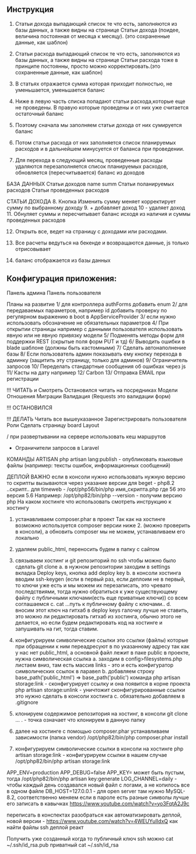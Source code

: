 ## Инструкция
1. Статьи дохода выпадающий список те что есть, заполняются из базы данных, а также видны на странице Статьи дохода 
(поидее, величина постоянная от месяца к месяцу). (это сохраненные данные, как шаблон)
2. Статьи расхода выпадающий список те что есть, заполняются из базы данных, а также видны на странице Статьи расхода
тоже в принципе постоянны, просто можно корректировать.(это сохраненные данные, как шаблон)
3. В статьях отражается сумма которая приходит полностью, не уменьшается, уменьшается баланс

4. Ниже в левую часть списка попадают статьи расхода,которые еще не проведены.
В правую которые проведены и от них уже считается остаточный баланс

5. Поэтому сначала мы заполняем статьи дохода от них сумируется баланс
6. Потом статьи расхода от них заполняется список планируемых расходов и в дальнейшем минусуется от баланса при проведении.

7. Для перехода в следующий месяц, проведенные расходы удаляются перезаполняется список планируемых расходов, обновляется (пересчитывается) баланс из доходов

БАЗА ДАННЫХ
Статьи доходов name summ
Статьи поланируемых расходов
Статьи проведенных расходов

СТАТЬИ ДОХОДА
8. Кнопка Изменить сумму меняет корректирует сумму по выбранному доходу
9. + добавляет доход
10 - удаляет доход
11. Обнуляет суммы и пересчитывает баланс исходя из наличия и суммы проведенных расходов

12. Открыть все, ведет на страницу с доходами или расходами.

13. Все расчеты ведуться на бекенде и возвращаются данные, js только отрисовывает

14. баланс отображается из базы данных

## Конфигурация приложения:
Панель админа
Панель пользователя

Планы на развитие
1/      для контроллера authForms добавить enum
2/ для передаваемых параметров, например id добавить проверку по регулярном выражению в boot в AppServiceProvider
3/ если нужно использовать обозначение не обязательных параметров
4/ При открытии страницы например с данными пользователя использовать явную или не явную привязку модели
5/ Подменять методы форм для поддержки REST (скрытые поля форм PUT и тд)
6/       Выводить ошибки в blade шаблоне (должны быть кастомными)
7/       Сделать автонаполнение базы
8/ Если пользователь админ показывать ему кнопку перехода в админку (защитить эту страницу, только для админов)
9/ Ограничитель запросов
10/ Переделать стандартные сообщения об ошибках через js
11/ Касты на дату например 
12/ Carbon
13/ Отправка EMAIL при регистрации

!!! ЧИТАТЬ и Смотреть
Остановился читать на посредниках
Модели
Отношения
Миграции 
Валидация (Requests это валидации форм)


!!! ОСТАНОВИЛСЯ


!!! ДЕЛАТЬ
Читать все вышеуказанное
Зарегистрировать пользователя
Роли
Сделать страницу board
Layout



/ при развертывании на сервере использовать кеш маршрутов

- Ограничители запросов в Laravel


КОМАНДЫ ARTISAN
php artisan lang:publish - опубликовать языковые файлы (например: тексты ошибок, информационных сообщений)

ДЕПЛОЙ
ВАЖНО если в консоли нужно использовать нужную версию то скрипты вызываются через указание версии
для beget - php8.2 ..скрипт..
для timeweb - /opt/php56/bin/php имя_скрипта.php где 56 это версия 5.6
Например: /opt/php82/bin/php --version  -  получим версию php
На каком хостинге что использовать смотреть инструкцию к хостингу
 
1. устанавливаем composer.phar
в проект
Так как на хостинге возможно используется composer версии ниже 2. (можно проверить в консоли), 
а обновить composer мы не можем, устанавливаем его локально
2. удаляем public_html, переносить будем в папку с сайтом
3. связываем хостинг и git репозиторий по ssh чтобы можно было сделать git clone
 a. в нужном репозитории заходим в settings вкладка Deploy keys, кнопка add deploy key
 b. в консоли хостинга вводим ssh-keygen (если в первый раз, если деплоим не в первый, то ключи уже есть и мы можем их перезаписать, это чревато последствиями, тогда нужно обратиться к уже существующему файлу с публичными ключами(есть еще приватные ключи))
 со всем соглашаемся
 с. cat ...путь к публичному файлу с ключами..
 d. вносим этот ключ на гитхаб в deploy keys
 галочку лучше не ставить, это можно ли редактировать гитхаб из хостинга, обычно этого не делается,
 но если будем редактировать код на хостинге и запушивать на гит, тогда ставим.
5. конфигурируем символические ссылки
это ссылки (файлы) которые при обращении к ним переадресуют в по указанному адресу
так как у нас нет public_html, а основной файл лежит в паке public в проекте, нужна символическая ссылка
 a. заходим в config>filesystems.php листаем вниз, там есть массив links - это и есть конфигуратор символических ссылок в ларавел
 b. добавляем строку base_path('public_html') => base_path('public')
    команда php artisan storage:link - сконфигурирует ссылку и она появится в корне проекта
    php artisan storage:unlink - уничтожит сконфигурированные ссылки
    это нужно сделать в консоли хостинга
 с. обязательно добавляем в .gitignore
 
4. клонируем содержимое репозитория на хостинг, в консоли git clone ... . - точка означает что клонируем в данную папку
5. далее на хостинге с помощью composer.phar устанавливаем зависимости (папка vendor)
   /opt/php82/bin/php composer.phar install
6. конфигурируем символические ссылки
   в консоли на хостинге php artisan storage:link - конфигурируем ссылки
   в нашем случае /opt/php82/bin/php artisan storage:link

APP_ENV=production
APP_DEBUG=false
APP_KEY= может быть пустым, тогда /opt/php82/bin/php artisan key:generate
LOG_CHANNEL=daily - чтобы каждый день создавался новый файл с логами, а не копилось все в одном файле
DB_HOST=127.0.0.1 - для open server там нужно MySQL-8.2, соответственно меняем
если в пароле есть разные символы лучше его записать в кавычках
https://www.youtube.com/watch?v=yo3FqtA2J9c

переписать в конспектах
разобраться как автоматизировать деплой, новой версии - https://www.youtube.com/watch?v=4WEUYuIIdxQ
как найти файлы ssh
деплой реакт

Получить уже созданный когда то публичный ключ ssh можно cat ~/.ssh/id_rsa.pub
приватный cat ~/.ssh/id_rsa
